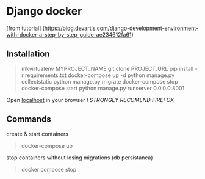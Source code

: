# Django docker
[from tutorial] (https://blog.devartis.com/django-development-environment-with-docker-a-step-by-step-guide-ae234612fa61)

## Installation

> mkvirtualenv MYPROJECT_NAME
> git clone PROJECT_URL
> pip install -r requirements.txt
> docker-compose up -d
> python manage.py collectstatic
> python manage.py migrate
> docker-compose stop
> docker-compose start
> python manage.py runserver 0.0.0.0:8001

Open [localhost](http://localhost/) in your browser *I STRONGLY RECOMEND FIREFOX* 

## Commands

create & start containers
> docker-compose up 

stop containers without losing migrations (db persistanca)
> docker compose stop


